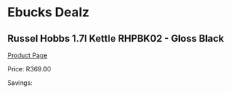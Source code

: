 
# Ebucks Dealz
## Russel Hobbs 1.7l Kettle RHPBK02 - Gloss Black
[Product Page](https://www.ebucks.com/web/shop/productSelected.do?prodId=1155332937&catId=1157551679)

Price: R369.00

Savings: 


	